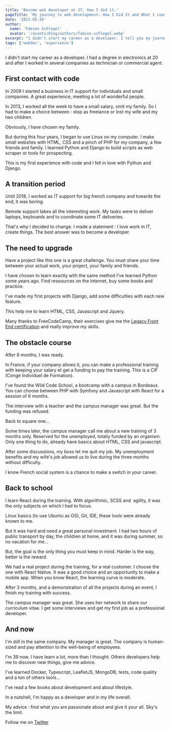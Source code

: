```yaml
---
title: 'Become web developer at 37. How I did it.'
pageTitle: 'My journey to web development: How I Did It and What I Learned.'
date: '2021-05-26'
author:
  name: 'Fabien Schlegel'
  avatar: '/assets/blog/authors/fabien-schlegel.webp'
excerpt: "I didn't start my career as a developer. I tell you my journey to code."
tags: ['webdev', 'experience']
---
```


I didn't start my career as a developer. I had a degree in electronics at 20 and after I worked in several companies as technician or commercial agent.

## First contact with code

In 2009 I started a business in IT support for individuals and small companies. A great experience, meeting a lot of wonderful people.

In 2013, I worked all the week to have a small salary, omit my family. So I had to make a choice between : stop as freelance or lost my wife and my two children.

Obviously, I have chosen my family.

But during this four years, I began to use Linux on my computer.
I make small websites with HTML, CSS and a pinch of PHP for my company, a few friends and family.
I learned Python and Django to build scripts as web scraper or tools for prospecting.

This is my first experience with code and I fell in love with Python and Django.

## A transition period

Until 2018, I worked as IT support for big french company and towards the end, it was boring.

Remote support takes all the interesting work. My tasks were to deliver laptops, keyboards and to coordinate some IT deliveries.

That's why I decided to change. I made a statement : I love work in IT, create things. The best answer was to become a developer.

## The need to upgrade

Have a project like this one is a great challenge. You must share your time between your actual work, your project, your family and friends.

I have chosen to learn exactly with the same method I've learned Python some years ago. Find ressources on the Internet, buy some books and practice.

I've made my first projects with Django, add some difficulties with each new feature.

This help me to learn HTML, CSS, Javascript and Jquery.

Many thanks to FreeCodeCamp, their exercises give me the [Legacy Front End certification](https://www.freecodecamp.org/certification/humch/legacy-front-end) and really improve my skills.

## The obstacle course

After 6 months, I was ready.

In France, if your company allows it, you can make a professional training with keeping your salary et get a funding to pay the training. This is a CIF (Congé Individuel de Formation).

I've found the Wild Code School, a bootcamp with a campus in Bordeaux. You can choose between PHP with Symfony and Javascript with React for a session of 6 months.

The interview with a teacher and the campus manager was great. But the funding was refused.

Back to square one...

Some times later, the campus manager call me about a new training of 3 months only. Reserved for the unemployed, totally funded by an organism. Only one thing to do, already have basics about HTML, CSS and javascript.

After some discussions, my boss let me quit my job. My unemployment benefits and my wife's job allowed us to live during the three months without difficulty.

I know French social system is a chance to make a switch in your career.

## Back to school

I learn React during the training. With algorithmic, SCSS and  agility, it was the only subjects on which I had to focus.

Linux basics (to use Ubuntu as OS), Git, IDE, these tools were already known to me.

But it was hard and need a great personal investment. I had two hours of public transport by day, the children at home, and it was during summer, so no vacation for me...

But, the goal is the only thing you must keep in mind. Harder is the way, better is the reward.

We had a real project during the training, for a real customer. I choose the one with React Native. It was a good choice and an opportunity to make a mobile app. When you know React, the learning curve is moderate.

After 3 months, and a demonstration of all the projects during an event, I finish my training with success.

The campus manager was great. She uses her network to share our curriculum vitae. I get some interviews and get my first job as a professional developer.

## And now

I'm still in the same company. My manager is great. The company is human-sized and pay attention to the well-being of employees.

I'm 39 now. I have learn a lot, more than I thought. Others developers help me to discover new things, give me advice.

I've learned Docker, Typescript, LeafletJS, MongoDB, tests, code quality and a ton of others tools...

I've read a few books about development and about lifestyle.

In a nutshell, I'm happy as a developer and in my life overall.

My advice : find what you are passionate about and give it your all. Sky's the limit.

Follow me on [Twitter](https://twitter.com/fabienschlegel)
